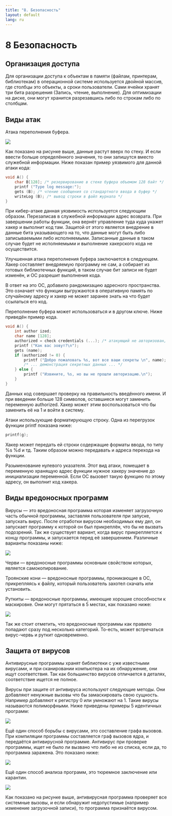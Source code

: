 ```yaml
---
title: "8. Безопасность"
layout: default
lang: ru
---
```


# **8** Безопасность

## Организация доступа

Для организации доступа к объектам в памяти (файлам, принтерам, библиотекам) в операционной системе используется двойной массив, где столбцы это объекты, а сроки пользователи. Сами ячейки хранят три бита разрешения (Запись, чтение, выполнение). Для оптимизации на диске, они могут хранится разрезавшись либо по строкам либо по столбцам.

## Виды атак

Атака переполнения буфера.

![](../assets/images/31.png)

Как показано на рисунке выше, данные растут вверх по стеку. И если ввести больше определённого значения, то они запишутся вместо служебной информации. Ниже показан пример уязвимого для данной атаки кода:

```cpp
void A() {
	char B[128]; /* резервирование в стеке буфера объемом 128 байт */
	printf ("Type log message:");
	gets (B); /* чтение сообщения со стандартного ввода в буфер */
	writeLog (B); /* вывод строки в файл журнала */
}
```

При кибер-атаке данная уязвимость используется следующим образом. Перезаписав в служебной информации адрес возврата. При завершении работы функции, она вернёт управление туда куда укажет хакер и выполнит код там. Защитой от этого является внедрение в данные бита указывающего на то, что данные могут быть либо записываемыми либо исполняемыми. Записанные данные в таком случае будет не исполняемыми и выполнение хакерского кода не осуществится.

Улучшенная атака переполнения буфера заключается в следующем. Хакер составляет внедряемую программу не сам, а собирает из готовых библиотечных функций, в таком случае бит записи не будет изменён, и ОС разрешит выполнения кода.

В ответ на это ОС, добавило рандомизацию адресного пространства. Это означает что функции выгружаются в оперативную память по случайному адресу и хакер не может заранее знать на что будет ссылаться его код.	

Переполнение буфера может использоваться и в другом ключе. Ниже приведён пример кода.

```cpp
void A() {
	int author ized;
	char name [128];
	authorized = check credentials (...); /* атакующий не авторизован, поэтому возвращается 0 */
	printf ("Как вас зовут?\n");
	gets (name);
	if (authorized != 0) {
		printf ("Добро пожаловать %s, вот все ваши секреты \n", name);
		/* ... демонстрация секретных данных ... */
	} else {
		printf ("Извините, %s, но вы не прошли авторизацию.\n");
	}
} 
```

Данных код совершает проверку на правильность введённого имени. И при введении больше 128 символов, оставшиеся могут заменить переменную authorized. Хакер может этим воспользоваться что бы заменить её на 1 и войти в систему.

Атаки использующие форматирующую строку. Одна из перегрузок функции printf показана ниже:

```cpp
printf(g);
```

Хакер может передать ей строки содержащие форматы ввода, по типу %s %d и тд. Таким образом можно передавать и адреса перехода на функции.

Разыменование нулевого указателя. Этот вид атаки, помещает в переменную хранящую адрес функции нужное хакеру значение до инициализации переменной. Если ОС вызовет такую функцию по этому адресу, он выполнит код хакера.

## Виды вредоносных программ

Вирусы — это вредоносная программа которая изменяет загрузочную часть обычной программы, заставляя пользователя при запуске, запускать вирус. После отработки вирусом необходимых ему дел, он запускает программу к которой он был прикреплён, что бы не вызвать подозрений. Так же существует вариант, когда вирус прикрепляется к концу программы, и запускается перед её завершением. Различные варианты показаны ниже:

![](../assets/images/32.png)

Черви — вредоносные программы основным свойством которых, является самокопирование.

Троянские кони — вредоносные программы, проникающие в ОС, прикрепляясь к файлу, который пользователь захотел скачать или установить.

Руткиты — вредоносные программы, имеющие хорошие способности к маскировке. Они могут прятаться в 5 местах, как показано ниже:

![](../assets/images/33.png)

Так же стоит отметить, что вредоносные программы как правило попадают сразу под несколько категорий. То-есть, может встречаться вирус-червь и руткит одновременно.

## Защита от вирусов

Антивирусные программы хранят библиотеки с уже известными вирусами, и при сканировании компьютера на их обнаружение, они ищут соответствия. Так как большинство вирусов отличается в деталях, соответствие ищется не полное.

Вирусы при защите от антивируса используют следующие методы. Они добавляют ненужные вызовы что бы замаскировать свою сущность. Например добавляют к регистру 0 или умножают на 1. Такие вирусы называются полиморфными. Ниже приведены примеры 5 идентичных программ:

![](../assets/images/34.png)

Ещё один способ борьбы с вирусами, это составление графа вызовов. При компиляции программы составляется граф вызовов ядра, и передаётся антивирусной программе. Антивирус при проверке программы, ищет не было ли вызвано что либо не из списка, если да, то программа заражена. Это показано ниже:

![](../assets/images/35.png)

Ещё один способ анализа программ, это тюремное заключение или карантин.

![](../assets/images/36.png)

Как показано на рисунке выше, антивирусная программа проверяет все системные вызовы, и если обнаружит недопустимые (например изменение загрузочной записи), то программа признаётся вирусом.